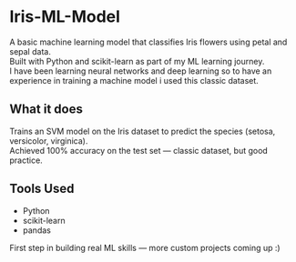 # Iris-ML-Model

A basic machine learning model that classifies Iris flowers using petal and sepal data.  
Built with Python and scikit-learn as part of my ML learning journey.<br>
I have been learning neural networks and deep learning so to have an experience in training a machine model i used this classic dataset.

##  What it does

Trains an SVM model on the Iris dataset to predict the species (setosa, versicolor, virginica).  
Achieved 100% accuracy on the test set — classic dataset, but good practice.


##  Tools Used

- Python
- scikit-learn
- pandas


First step in building real ML skills — more custom  projects coming up :)
